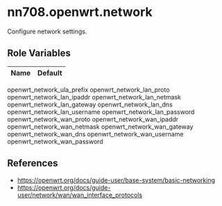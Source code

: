 # nn708.openwrt.network

Configure network settings.

## Role Variables

Name | Default
--- | ---
openwrt_network_ula_prefix
openwrt_network_lan_proto
openwrt_network_lan_ipaddr
openwrt_network_lan_netmask
openwrt_network_lan_gateway
openwrt_network_lan_dns
openwrt_network_lan_username
openwrt_network_lan_password
openwrt_network_wan_proto
openwrt_network_wan_ipaddr
openwrt_network_wan_netmask
openwrt_network_wan_gateway
openwrt_network_wan_dns
openwrt_network_wan_username
openwrt_network_wan_password

## References

+ https://openwrt.org/docs/guide-user/base-system/basic-networking
+ https://openwrt.org/docs/guide-user/network/wan/wan_interface_protocols